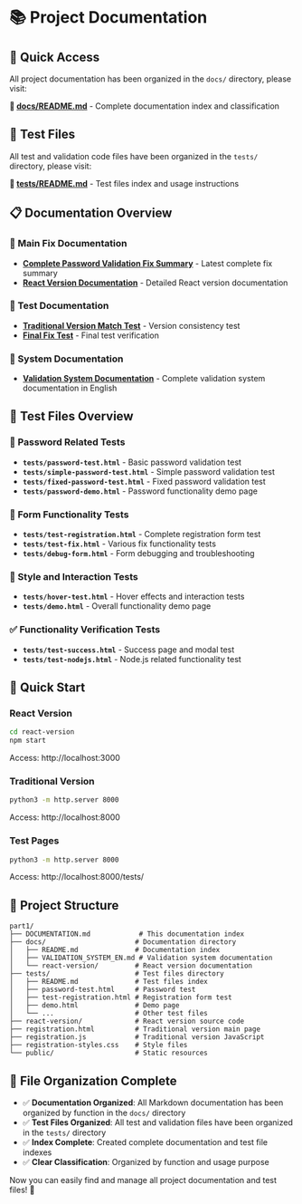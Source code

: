 # 📚 Project Documentation

## 🎯 Quick Access

All project documentation has been organized in the `docs/` directory, please visit:

**📁 [docs/README.md](./docs/README.md)** - Complete documentation index and classification

## 🧪 Test Files

All test and validation code files have been organized in the `tests/` directory, please visit:

**📁 [tests/README.md](./tests/README.md)** - Test files index and usage instructions

## 📋 Documentation Overview

### 🔧 Main Fix Documentation
- **[Complete Password Validation Fix Summary](./docs/react-version/PASSWORD_VALIDATION_COMPLETE_FIX.md)** - Latest complete fix summary
- **[React Version Documentation](./docs/react-version/README.md)** - Detailed React version documentation

### 🧪 Test Documentation
- **[Traditional Version Match Test](./docs/react-version/TRADITIONAL_MATCH_TEST.md)** - Version consistency test
- **[Final Fix Test](./docs/react-version/FINAL_FIXES_TEST.md)** - Final test verification

### 📖 System Documentation
- **[Validation System Documentation](./docs/VALIDATION_SYSTEM_EN.md)** - Complete validation system documentation in English

## 🧪 Test Files Overview

### 🔧 Password Related Tests
- **`tests/password-test.html`** - Basic password validation test
- **`tests/simple-password-test.html`** - Simple password validation test
- **`tests/fixed-password-test.html`** - Fixed password validation test
- **`tests/password-demo.html`** - Password functionality demo page

### 🎯 Form Functionality Tests
- **`tests/test-registration.html`** - Complete registration form test
- **`tests/test-fix.html`** - Various fix functionality tests
- **`tests/debug-form.html`** - Form debugging and troubleshooting

### 🎨 Style and Interaction Tests
- **`tests/hover-test.html`** - Hover effects and interaction tests
- **`tests/demo.html`** - Overall functionality demo page

### ✅ Functionality Verification Tests
- **`tests/test-success.html`** - Success page and modal test
- **`tests/test-nodejs.html`** - Node.js related functionality test

## 🚀 Quick Start

### React Version
```bash
cd react-version
npm start
```
Access: http://localhost:3000

### Traditional Version
```bash
python3 -m http.server 8000
```
Access: http://localhost:8000

### Test Pages
```bash
python3 -m http.server 8000
```
Access: http://localhost:8000/tests/

## 📁 Project Structure

```
part1/
├── DOCUMENTATION.md            # This documentation index
├── docs/                      # Documentation directory
│   ├── README.md              # Documentation index
│   ├── VALIDATION_SYSTEM_EN.md # Validation system documentation
│   └── react-version/         # React version documentation
├── tests/                     # Test files directory
│   ├── README.md              # Test files index
│   ├── password-test.html     # Password test
│   ├── test-registration.html # Registration form test
│   ├── demo.html              # Demo page
│   └── ...                    # Other test files
├── react-version/             # React version source code
├── registration.html          # Traditional version main page
├── registration.js            # Traditional version JavaScript
├── registration-styles.css    # Style files
└── public/                    # Static resources
```

## 🎉 File Organization Complete

- ✅ **Documentation Organized**: All Markdown documentation has been organized by function in the `docs/` directory
- ✅ **Test Files Organized**: All test and validation files have been organized in the `tests/` directory
- ✅ **Index Complete**: Created complete documentation and test file indexes
- ✅ **Clear Classification**: Organized by function and usage purpose

Now you can easily find and manage all project documentation and test files! 🎉
